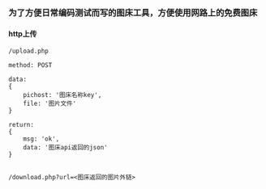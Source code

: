 ### 为了方便日常编码测试而写的图床工具，方便使用网路上的免费图床

#### http上传
```
/upload.php

method: POST

data:
{
    pichost: '图床名称key',
    file: '图片文件'
}

return:
{
    msg: 'ok',
    data: '图床api返回的json'
}


/download.php?url=<图床返回的图片外链>

```